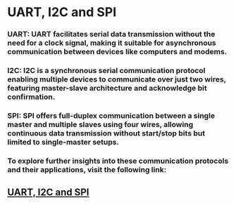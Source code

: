 # UART, I2C and SPI
### UART: UART facilitates serial data transmission without the need for a clock signal, making it suitable for asynchronous communication between devices like computers and modems.

### I2C: I2C is a synchronous serial communication protocol enabling multiple devices to communicate over just two wires, featuring master-slave architecture and acknowledge bit confirmation.

### SPI: SPI offers full-duplex communication between a single master and multiple slaves using four wires, allowing continuous data transmission without start/stop bits but limited to single-master setups.
### To explore further insights into these communication protocols and their applications, visit the following link: 
## [UART, I2C and SPI](https://iamradhakulkarni.blogspot.com/2023/03/choosing-right-communication-protocol.html)
